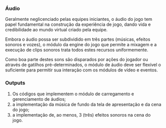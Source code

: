 ### Áudio

Geralmente neglicenciado pelas equipes iniciantes, o áudio do jogo tem papel
fundamental na construção da experiência de jogo, dando vida e credibilidade
ao mundo virtual criado pela equipe.

Embora o áudio possa ser subdividido em três partes (músicas, efeitos sonoros
e vozes), o módulo da engine do jogo que permite a mixagem e a execução de
clips sonoros trata todos estes recursos uniformemente.

Como boa parte destes sons são disparados por ações do jogador ou através
de gatilhos pré-determinados, o módulo de áudio deve ser flexível o suficiente
para permitir sua interação com os módulos de vídeo e eventos.

### Outputs

1. Os códigos que implementem o módulo de carregamento e gerenciamento de
áudios;
2. a implementação da música de fundo da tela de apresentação e da cena do
jogo;
3. a implementação de, ao menos, 3 (três) efeitos sonoros na cena do jogo.
